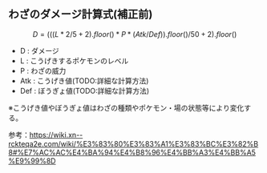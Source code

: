 ## わざのダメージ計算式(補正前)

$$
D=(((L*2/5+2).floor()*P*(Atk/Def)).floor()/50+2).floor()
$$

- D : ダメージ
- L : こうげきするポケモンのレベル
- P : わざの威力
- Atk : こうげき値(TODO:詳細な計算方法)
- Def : ぼうぎょ値(TODO:詳細な計算方法)

※こうげき値やぼうぎょ値はわざの種類やポケモン・場の状態等により変化する。

参考：https://wiki.xn--rckteqa2e.com/wiki/%E3%83%80%E3%83%A1%E3%83%BC%E3%82%B8#%E7%AC%AC%E4%BA%94%E4%B8%96%E4%BB%A3%E4%BB%A5%E9%99%8D
